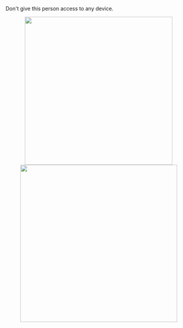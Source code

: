 Don't give this person access to any device.

<div align="center">
   <img width="400" src="https://github-readme-stats.vercel.app/api?username=swerrio&theme=gotham&show_icons=true&hide_border=true&count_private=true" />
   <img width="425" src="https://github-readme-stats.vercel.app/api/top-langs/?username=swerrio&theme=gotham&show_icons=true&hide_border=true&layout=compact" />
</div>
